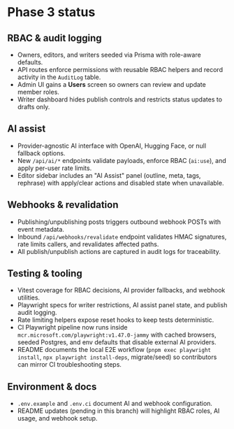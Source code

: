 # Phase 3 status

## RBAC & audit logging
- Owners, editors, and writers seeded via Prisma with role-aware defaults.
- API routes enforce permissions with reusable RBAC helpers and record activity in the `AuditLog` table.
- Admin UI gains a **Users** screen so owners can review and update member roles.
- Writer dashboard hides publish controls and restricts status updates to drafts only.

## AI assist
- Provider-agnostic AI interface with OpenAI, Hugging Face, or null fallback options.
- New `/api/ai/*` endpoints validate payloads, enforce RBAC (`ai:use`), and apply per-user rate limits.
- Editor sidebar includes an "AI Assist" panel (outline, meta, tags, rephrase) with apply/clear actions and disabled state when unavailable.

## Webhooks & revalidation
- Publishing/unpublishing posts triggers outbound webhook POSTs with event metadata.
- Inbound `/api/webhooks/revalidate` endpoint validates HMAC signatures, rate limits callers, and revalidates affected paths.
- All publish/unpublish actions are captured in audit logs for traceability.

## Testing & tooling
- Vitest coverage for RBAC decisions, AI provider fallbacks, and webhook utilities.
- Playwright specs for writer restrictions, AI assist panel state, and publish audit logging.
- Rate limiting helpers expose reset hooks to keep tests deterministic.
- CI Playwright pipeline now runs inside `mcr.microsoft.com/playwright:v1.47.0-jammy` with cached browsers, seeded Postgres, and env defaults that disable external AI providers.
- README documents the local E2E workflow (`pnpm exec playwright install`, `npx playwright install-deps`, migrate/seed) so contributors can mirror CI troubleshooting steps.

## Environment & docs
- `.env.example` and `.env.ci` document AI and webhook configuration.
- README updates (pending in this branch) will highlight RBAC roles, AI usage, and webhook setup.
